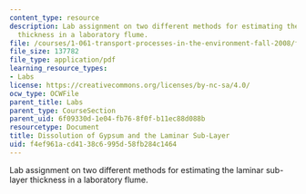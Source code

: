 ```yaml
---
content_type: resource
description: Lab assignment on two different methods for estimating the laminar sub-layer
  thickness in a laboratory flume.
file: /courses/1-061-transport-processes-in-the-environment-fall-2008/f4ef961acd4138c6995d58fb284c1464_lab8dissolution.pdf
file_size: 137782
file_type: application/pdf
learning_resource_types:
- Labs
license: https://creativecommons.org/licenses/by-nc-sa/4.0/
ocw_type: OCWFile
parent_title: Labs
parent_type: CourseSection
parent_uid: 6f09330d-1e04-fb76-8f0f-b11ec88d088b
resourcetype: Document
title: Dissolution of Gypsum and the Laminar Sub-Layer
uid: f4ef961a-cd41-38c6-995d-58fb284c1464
---
```

Lab assignment on two different methods for estimating the laminar sub-layer thickness in a laboratory flume.